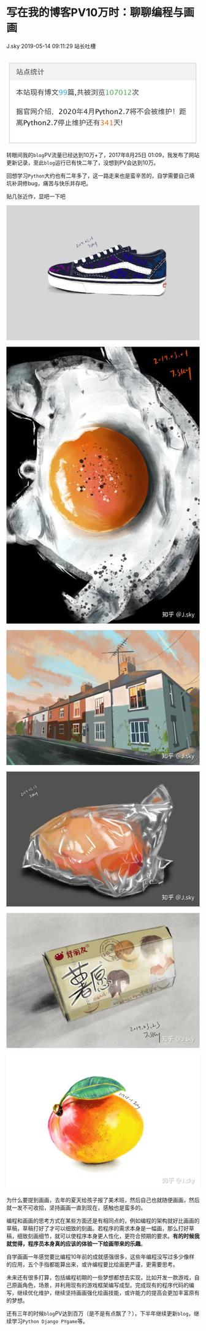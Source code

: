<div class="blog-article">
<h1 class="title">写在我的博客PV10万时：聊聊编程与画画</h1>
<span class="author">J.sky</span>
<span class="time">2019-05-14 09:11:29</span>
<span class="tag">站长吐槽</span>
</div>
</br>

![输入图片说明](/assets/images/media/upload/2019/05/Snip20190514_1.png)

转眼间我的`blog`PV流量已经达到10万+了，2017年8月25日 01:09，我发布了网站更新记录，至此`blog`运行已有快二年了，没想到PV会达到10万。

回想学习`Python`大约也有二年多了，这一路走来也是蛮辛苦的，自学需要自己填坑补洞修bug，痛苦与快乐并存吧。

贴几张近作，显吧一下吧

![输入图片说明](/assets/images/media/upload/2019/05/Cache_69e1f243303b4652..jpg)

![输入图片说明](/assets/images/media/upload/2019/05/v2-03025e852e1db8f2f9cf69fbd946b69c_hd.jpg)

![输入图片说明](/assets/images/media/upload/2019/05/v2-608fc943d8709a1c640f02a8fc46fae6_hd.jpg)

![输入图片说明](/assets/images/media/upload/2019/05/v2-fa357d4314c4f66b46318982526ef88a_hd.jpg)

![输入图片说明](/assets/images/media/upload/2019/05/v2-9497459b80fafa67937c205e373c05f7_hd.jpg)

![输入图片说明](/assets/images/media/upload/2019/05/v2-f27fcee295b83b010b1029a145dc1554_hd.jpg)


为什么要提到画画，去年的夏天给孩子报了美术班，然后自己也就随便画画，然后就一发不可收拾，坚持画画一直到现在，感触也是蛮多的。

编程和画画的思考方式在某些方面还是有相同点的，例如编程的架构就好比画画的草稿，草稿打好了才可以细致的刻画。若程序的需求本身是一幅画，那么打好草稿，细致刻画细节，就可以使程序本身更人性化，更符合预期的要求。**有的时候我就觉得，程序员本身真的应该的体验一下绘画带来的乐趣**。

自学画画一年感觉要比编程10年前的成就感强很多，这些年编程没写过多少像样的应用，五个手指都能算出来，或许编程要比绘画更严谨，更需要思考。

未来还有很多打算，包括编程初期的一些梦想都想去实现，比如开发一款游戏，自己原画角色，场景，并利用现有的游戏框架编写成型。完成现有的程序代码的编写，继续优化维护，继续坚持画画强化绘画技能，或许能力的提高会更加丰富原有的梦想。

还有三年的时候`blog`PV达到百万（是不是有点飘了？），下半年继续更新`blog`，继续学习`Python Django PYgame`等。